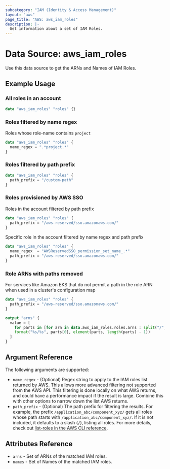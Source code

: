 ```yaml
---
subcategory: "IAM (Identity & Access Management)"
layout: "aws"
page_title: "AWS: aws_iam_roles"
description: |-
  Get information about a set of IAM Roles.
---
```


# Data Source: aws_iam_roles

Use this data source to get the ARNs and Names of IAM Roles.

## Example Usage

### All roles in an account

```terraform
data "aws_iam_roles" "roles" {}
```

### Roles filtered by name regex

Roles whose role-name contains `project`

```terraform
data "aws_iam_roles" "roles" {
  name_regex = ".*project.*"
}
```

### Roles filtered by path prefix

```terraform
data "aws_iam_roles" "roles" {
  path_prefix = "/custom-path"
}
```

### Roles provisioned by AWS SSO

Roles in the account filtered by path prefix

```terraform
data "aws_iam_roles" "roles" {
  path_prefix = "/aws-reserved/sso.amazonaws.com/"
}
```

Specific role in the account filtered by name regex and path prefix

```terraform
data "aws_iam_roles" "roles" {
  name_regex  = "AWSReservedSSO_permission_set_name_.*"
  path_prefix = "/aws-reserved/sso.amazonaws.com/"
}
```

### Role ARNs with paths removed

For services like Amazon EKS that do not permit a path in the role ARN when used in a cluster's configuration map

```terraform
data "aws_iam_roles" "roles" {
  path_prefix = "/aws-reserved/sso.amazonaws.com/"
}

output "arns" {
  value = [
    for parts in [for arn in data.aws_iam_roles.roles.arns : split("/", arn)] :
    format("%s/%s", parts[0], element(parts, length(parts) - 1))
  ]
}
```

## Argument Reference

The following arguments are supported:

* `name_regex` - (Optional) Regex string to apply to the IAM roles list returned by AWS. This allows more advanced filtering not supported from the AWS API. This filtering is done locally on what AWS returns, and could have a performance impact if the result is large. Combine this with other options to narrow down the list AWS returns.
* `path_prefix` - (Optional) The path prefix for filtering the results. For example, the prefix `/application_abc/component_xyz/` gets all roles whose path starts with `/application_abc/component_xyz/`. If it is not included, it defaults to a slash (`/`), listing all roles. For more details, check out [list-roles in the AWS CLI reference][1].

## Attributes Reference

* `arns` - Set of ARNs of the matched IAM roles.
* `names` - Set of Names of the matched IAM roles.

[1]: https://awscli.amazonaws.com/v2/documentation/api/latest/reference/iam/list-roles.html
